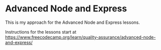 # Advanced Node and Express

This is my approach for the Advanced Node and Express lessons. 

Instructions for the lessons start at https://www.freecodecamp.org/learn/quality-assurance/advanced-node-and-express/

